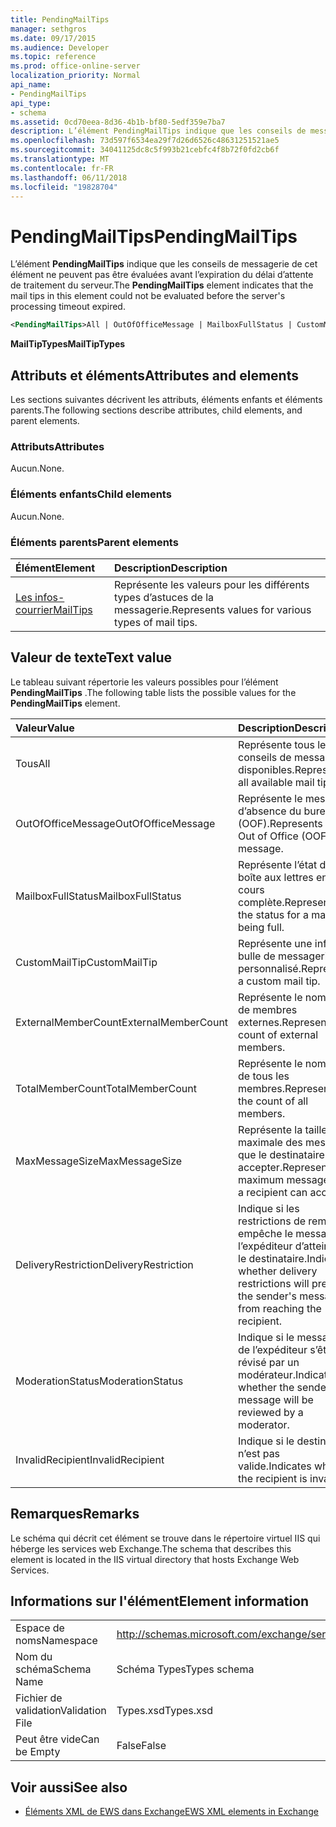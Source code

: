 ```yaml
---
title: PendingMailTips
manager: sethgros
ms.date: 09/17/2015
ms.audience: Developer
ms.topic: reference
ms.prod: office-online-server
localization_priority: Normal
api_name:
- PendingMailTips
api_type:
- schema
ms.assetid: 0cd70eea-8d36-4b1b-bf80-5edf359e7ba7
description: L’élément PendingMailTips indique que les conseils de messagerie de cet élément ne peuvent pas être évaluées avant l’expiration du délai d’attente de traitement du serveur.
ms.openlocfilehash: 73d597f6534ea29f7d26d6526c48631251521ae5
ms.sourcegitcommit: 34041125dc8c5f993b21cebfc4f8b72f0fd2cb6f
ms.translationtype: MT
ms.contentlocale: fr-FR
ms.lasthandoff: 06/11/2018
ms.locfileid: "19828704"
---
```

# <a name="pendingmailtips"></a><span data-ttu-id="61181-103">PendingMailTips</span><span class="sxs-lookup"><span data-stu-id="61181-103">PendingMailTips</span></span>

<span data-ttu-id="61181-104">L’élément **PendingMailTips** indique que les conseils de messagerie de cet élément ne peuvent pas être évaluées avant l’expiration du délai d’attente de traitement du serveur.</span><span class="sxs-lookup"><span data-stu-id="61181-104">The **PendingMailTips** element indicates that the mail tips in this element could not be evaluated before the server's processing timeout expired.</span></span> 
  
```XML
<PendingMailTips>All | OutOfOfficeMessage | MailboxFullStatus | CustomMailTip | ExternalMemberCount | TotalMemberCount | MaxMessageSize | DeliveryRestriction | ModerateStatus | InvalidRecipient</PendingMailTips>
```

 <span data-ttu-id="61181-105">**MailTipTypes**</span><span class="sxs-lookup"><span data-stu-id="61181-105">**MailTipTypes**</span></span>
## <a name="attributes-and-elements"></a><span data-ttu-id="61181-106">Attributs et éléments</span><span class="sxs-lookup"><span data-stu-id="61181-106">Attributes and elements</span></span>

<span data-ttu-id="61181-107">Les sections suivantes décrivent les attributs, éléments enfants et éléments parents.</span><span class="sxs-lookup"><span data-stu-id="61181-107">The following sections describe attributes, child elements, and parent elements.</span></span>
  
### <a name="attributes"></a><span data-ttu-id="61181-108">Attributs</span><span class="sxs-lookup"><span data-stu-id="61181-108">Attributes</span></span>

<span data-ttu-id="61181-109">Aucun.</span><span class="sxs-lookup"><span data-stu-id="61181-109">None.</span></span>
  
### <a name="child-elements"></a><span data-ttu-id="61181-110">Éléments enfants</span><span class="sxs-lookup"><span data-stu-id="61181-110">Child elements</span></span>

<span data-ttu-id="61181-111">Aucun.</span><span class="sxs-lookup"><span data-stu-id="61181-111">None.</span></span>
  
### <a name="parent-elements"></a><span data-ttu-id="61181-112">Éléments parents</span><span class="sxs-lookup"><span data-stu-id="61181-112">Parent elements</span></span>

|<span data-ttu-id="61181-113">**Élément**</span><span class="sxs-lookup"><span data-stu-id="61181-113">**Element**</span></span>|<span data-ttu-id="61181-114">**Description**</span><span class="sxs-lookup"><span data-stu-id="61181-114">**Description**</span></span>|
|:-----|:-----|
|[<span data-ttu-id="61181-115">Les infos-courrier</span><span class="sxs-lookup"><span data-stu-id="61181-115">MailTips</span></span>](mailtips.md) <br/> |<span data-ttu-id="61181-116">Représente les valeurs pour les différents types d’astuces de la messagerie.</span><span class="sxs-lookup"><span data-stu-id="61181-116">Represents values for various types of mail tips.</span></span>  <br/> |
   
## <a name="text-value"></a><span data-ttu-id="61181-117">Valeur de texte</span><span class="sxs-lookup"><span data-stu-id="61181-117">Text value</span></span>

<span data-ttu-id="61181-118">Le tableau suivant répertorie les valeurs possibles pour l’élément **PendingMailTips** .</span><span class="sxs-lookup"><span data-stu-id="61181-118">The following table lists the possible values for the **PendingMailTips** element.</span></span> 
  
|<span data-ttu-id="61181-119">**Valeur**</span><span class="sxs-lookup"><span data-stu-id="61181-119">**Value**</span></span>|<span data-ttu-id="61181-120">**Description**</span><span class="sxs-lookup"><span data-stu-id="61181-120">**Description**</span></span>|
|:-----|:-----|
|<span data-ttu-id="61181-121">Tous</span><span class="sxs-lookup"><span data-stu-id="61181-121">All</span></span>  <br/> |<span data-ttu-id="61181-122">Représente tous les conseils de messagerie disponibles.</span><span class="sxs-lookup"><span data-stu-id="61181-122">Represents all available mail tips.</span></span>  <br/> |
|<span data-ttu-id="61181-123">OutOfOfficeMessage</span><span class="sxs-lookup"><span data-stu-id="61181-123">OutOfOfficeMessage</span></span>  <br/> |<span data-ttu-id="61181-124">Représente le message d’absence du bureau (OOF).</span><span class="sxs-lookup"><span data-stu-id="61181-124">Represents the Out of Office (OOF) message.</span></span>  <br/> |
|<span data-ttu-id="61181-125">MailboxFullStatus</span><span class="sxs-lookup"><span data-stu-id="61181-125">MailboxFullStatus</span></span>  <br/> |<span data-ttu-id="61181-126">Représente l’état d’une boîte aux lettres en cours complète.</span><span class="sxs-lookup"><span data-stu-id="61181-126">Represents the status for a mailbox being full.</span></span>  <br/> |
|<span data-ttu-id="61181-127">CustomMailTip</span><span class="sxs-lookup"><span data-stu-id="61181-127">CustomMailTip</span></span>  <br/> |<span data-ttu-id="61181-128">Représente une info-bulle de messagerie personnalisé.</span><span class="sxs-lookup"><span data-stu-id="61181-128">Represents a custom mail tip.</span></span>  <br/> |
|<span data-ttu-id="61181-129">ExternalMemberCount</span><span class="sxs-lookup"><span data-stu-id="61181-129">ExternalMemberCount</span></span>  <br/> |<span data-ttu-id="61181-130">Représente le nombre de membres externes.</span><span class="sxs-lookup"><span data-stu-id="61181-130">Represents the count of external members.</span></span>  <br/> |
|<span data-ttu-id="61181-131">TotalMemberCount</span><span class="sxs-lookup"><span data-stu-id="61181-131">TotalMemberCount</span></span>  <br/> |<span data-ttu-id="61181-132">Représente le nombre de tous les membres.</span><span class="sxs-lookup"><span data-stu-id="61181-132">Represents the count of all members.</span></span>  <br/> |
|<span data-ttu-id="61181-133">MaxMessageSize</span><span class="sxs-lookup"><span data-stu-id="61181-133">MaxMessageSize</span></span>  <br/> |<span data-ttu-id="61181-134">Représente la taille maximale des messages que le destinataire peut accepter.</span><span class="sxs-lookup"><span data-stu-id="61181-134">Represents the maximum message size a recipient can accept.</span></span>  <br/> |
|<span data-ttu-id="61181-135">DeliveryRestriction</span><span class="sxs-lookup"><span data-stu-id="61181-135">DeliveryRestriction</span></span>  <br/> |<span data-ttu-id="61181-136">Indique si les restrictions de remise empêche le message de l’expéditeur d’atteindre le destinataire.</span><span class="sxs-lookup"><span data-stu-id="61181-136">Indicates whether delivery restrictions will prevent the sender's message from reaching the recipient.</span></span>  <br/> |
|<span data-ttu-id="61181-137">ModerationStatus</span><span class="sxs-lookup"><span data-stu-id="61181-137">ModerationStatus</span></span>  <br/> |<span data-ttu-id="61181-138">Indique si le message de l’expéditeur s’être révisé par un modérateur.</span><span class="sxs-lookup"><span data-stu-id="61181-138">Indicates whether the sender's message will be reviewed by a moderator.</span></span>  <br/> |
|<span data-ttu-id="61181-139">InvalidRecipient</span><span class="sxs-lookup"><span data-stu-id="61181-139">InvalidRecipient</span></span>  <br/> |<span data-ttu-id="61181-140">Indique si le destinataire n’est pas valide.</span><span class="sxs-lookup"><span data-stu-id="61181-140">Indicates whether the recipient is invalid.</span></span>  <br/> |
   
## <a name="remarks"></a><span data-ttu-id="61181-141">Remarques</span><span class="sxs-lookup"><span data-stu-id="61181-141">Remarks</span></span>

<span data-ttu-id="61181-142">Le schéma qui décrit cet élément se trouve dans le répertoire virtuel IIS qui héberge les services web Exchange.</span><span class="sxs-lookup"><span data-stu-id="61181-142">The schema that describes this element is located in the IIS virtual directory that hosts Exchange Web Services.</span></span>
  
## <a name="element-information"></a><span data-ttu-id="61181-143">Informations sur l'élément</span><span class="sxs-lookup"><span data-stu-id="61181-143">Element information</span></span>

|||
|:-----|:-----|
|<span data-ttu-id="61181-144">Espace de noms</span><span class="sxs-lookup"><span data-stu-id="61181-144">Namespace</span></span>  <br/> |http://schemas.microsoft.com/exchange/services/2006/types  <br/> |
|<span data-ttu-id="61181-145">Nom du schéma</span><span class="sxs-lookup"><span data-stu-id="61181-145">Schema Name</span></span>  <br/> |<span data-ttu-id="61181-146">Schéma Types</span><span class="sxs-lookup"><span data-stu-id="61181-146">Types schema</span></span>  <br/> |
|<span data-ttu-id="61181-147">Fichier de validation</span><span class="sxs-lookup"><span data-stu-id="61181-147">Validation File</span></span>  <br/> |<span data-ttu-id="61181-148">Types.xsd</span><span class="sxs-lookup"><span data-stu-id="61181-148">Types.xsd</span></span>  <br/> |
|<span data-ttu-id="61181-149">Peut être vide</span><span class="sxs-lookup"><span data-stu-id="61181-149">Can be Empty</span></span>  <br/> |<span data-ttu-id="61181-150">False</span><span class="sxs-lookup"><span data-stu-id="61181-150">False</span></span>  <br/> |
   
## <a name="see-also"></a><span data-ttu-id="61181-151">Voir aussi</span><span class="sxs-lookup"><span data-stu-id="61181-151">See also</span></span>



- [<span data-ttu-id="61181-152">Éléments XML de EWS dans Exchange</span><span class="sxs-lookup"><span data-stu-id="61181-152">EWS XML elements in Exchange</span></span>](ews-xml-elements-in-exchange.md)


